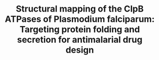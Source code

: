 ---
author_profile: false
title: "Structural mapping of the ClpB ATPases of Plasmodium falciparum: Targeting protein folding and secretion for antimalarial drug design"
authors: "AhYoung AP, **Koehl A* **, Cascio D, Egea PF"
pub_date: 2015-09-01
journal: 'Protein Science'
image: '/images/pubs/2015-ahyoung.jpeg'
pdf: ''
pmid: 26130467
pmcid: PMC4570544
pdbs: 
  - 4IOD
  - 4IRF
  - 4XBI
---